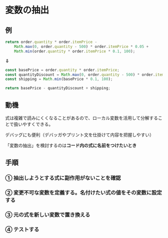 # 変数の抽出

## 例

```typeScript
return order.quantity * order.itemPrice -
    Math.max(0, order.quantity - 500) * order.itemPrice * 0.05 +
    Math.min(order.quantity * order.itemPrice * 0.1, 100);
```

**⇩**

```typeScript
const basePrice = order.quantity * order.itemPrice;
const quantityDiscount = Math.max(0, order.quantity - 500) * order.itemPrice * 0.05;
const shipping = Math.min(basePrice * 0.1, 100);

return basePrice - quantityDiscount + shipping;
```

## 動機

式は複雑で読みにくくなることがあるので、ローカル変数を活用して分解することで扱いやすくできる。

デバッグにも便利（デバッガやプリント文を仕掛けて内容を把握しやすい）

「変数の抽出」を検討するのは**コード内の式に名前をつけたいとき**

## 手順

### ① 抽出しようとする式に副作用がないことを確認

### ② 変更不可な変数を定義する。名付けたい式の値をその変数に設定する

### ③ 元の式を新しい変数で置き換える

### ④ テストする
